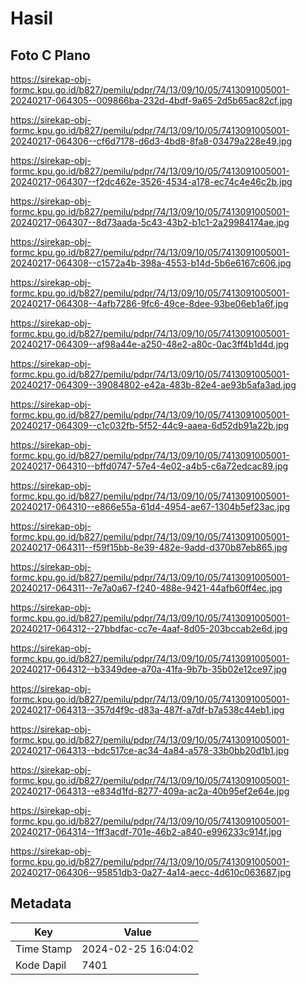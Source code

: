 # Hasil

## Foto C Plano

https://sirekap-obj-formc.kpu.go.id/b827/pemilu/pdpr/74/13/09/10/05/7413091005001-20240217-064305--009866ba-232d-4bdf-9a65-2d5b65ac82cf.jpg

https://sirekap-obj-formc.kpu.go.id/b827/pemilu/pdpr/74/13/09/10/05/7413091005001-20240217-064306--cf6d7178-d6d3-4bd8-8fa8-03479a228e49.jpg

https://sirekap-obj-formc.kpu.go.id/b827/pemilu/pdpr/74/13/09/10/05/7413091005001-20240217-064307--f2dc462e-3526-4534-a178-ec74c4e46c2b.jpg

https://sirekap-obj-formc.kpu.go.id/b827/pemilu/pdpr/74/13/09/10/05/7413091005001-20240217-064307--8d73aada-5c43-43b2-b1c1-2a29984174ae.jpg

https://sirekap-obj-formc.kpu.go.id/b827/pemilu/pdpr/74/13/09/10/05/7413091005001-20240217-064308--c1572a4b-398a-4553-b14d-5b6e6167c606.jpg

https://sirekap-obj-formc.kpu.go.id/b827/pemilu/pdpr/74/13/09/10/05/7413091005001-20240217-064308--4afb7286-9fc6-49ce-8dee-93be06eb1a6f.jpg

https://sirekap-obj-formc.kpu.go.id/b827/pemilu/pdpr/74/13/09/10/05/7413091005001-20240217-064309--af98a44e-a250-48e2-a80c-0ac3ff4b1d4d.jpg

https://sirekap-obj-formc.kpu.go.id/b827/pemilu/pdpr/74/13/09/10/05/7413091005001-20240217-064309--39084802-e42a-483b-82e4-ae93b5afa3ad.jpg

https://sirekap-obj-formc.kpu.go.id/b827/pemilu/pdpr/74/13/09/10/05/7413091005001-20240217-064309--c1c032fb-5f52-44c9-aaea-6d52db91a22b.jpg

https://sirekap-obj-formc.kpu.go.id/b827/pemilu/pdpr/74/13/09/10/05/7413091005001-20240217-064310--bffd0747-57e4-4e02-a4b5-c6a72edcac89.jpg

https://sirekap-obj-formc.kpu.go.id/b827/pemilu/pdpr/74/13/09/10/05/7413091005001-20240217-064310--e866e55a-61d4-4954-ae67-1304b5ef23ac.jpg

https://sirekap-obj-formc.kpu.go.id/b827/pemilu/pdpr/74/13/09/10/05/7413091005001-20240217-064311--f59f15bb-8e39-482e-9add-d370b87eb865.jpg

https://sirekap-obj-formc.kpu.go.id/b827/pemilu/pdpr/74/13/09/10/05/7413091005001-20240217-064311--7e7a0a67-f240-488e-9421-44afb60ff4ec.jpg

https://sirekap-obj-formc.kpu.go.id/b827/pemilu/pdpr/74/13/09/10/05/7413091005001-20240217-064312--27bbdfac-cc7e-4aaf-8d05-203bccab2e6d.jpg

https://sirekap-obj-formc.kpu.go.id/b827/pemilu/pdpr/74/13/09/10/05/7413091005001-20240217-064312--b3349dee-a70a-41fa-9b7b-35b02e12ce97.jpg

https://sirekap-obj-formc.kpu.go.id/b827/pemilu/pdpr/74/13/09/10/05/7413091005001-20240217-064313--357d4f9c-d83a-487f-a7df-b7a538c44eb1.jpg

https://sirekap-obj-formc.kpu.go.id/b827/pemilu/pdpr/74/13/09/10/05/7413091005001-20240217-064313--bdc517ce-ac34-4a84-a578-33b0bb20d1b1.jpg

https://sirekap-obj-formc.kpu.go.id/b827/pemilu/pdpr/74/13/09/10/05/7413091005001-20240217-064313--e834d1fd-8277-409a-ac2a-40b95ef2e64e.jpg

https://sirekap-obj-formc.kpu.go.id/b827/pemilu/pdpr/74/13/09/10/05/7413091005001-20240217-064314--1ff3acdf-701e-46b2-a840-e996233c914f.jpg

https://sirekap-obj-formc.kpu.go.id/b827/pemilu/pdpr/74/13/09/10/05/7413091005001-20240217-064306--95851db3-0a27-4a14-aecc-4d610c063687.jpg


## Metadata

| Key        | Value               |
| ---------- | ------------------- |
| Time Stamp | 2024-02-25 16:04:02 |
| Kode Dapil | 7401                |



